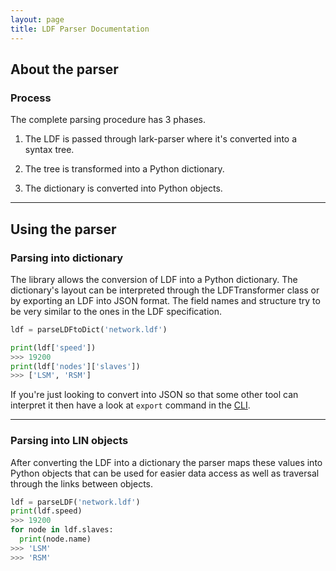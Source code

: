 ```yaml
---
layout: page
title: LDF Parser Documentation
---
```


## About the parser

### Process

The complete parsing procedure has 3 phases.

1. The LDF is passed through lark-parser where it's converted into a syntax tree.

2. The tree is transformed into a Python dictionary.

3. The dictionary is converted into Python objects.

---

## Using the parser

### Parsing into dictionary

The library allows the conversion of LDF into a Python dictionary.
The dictionary's layout can be interpreted through the LDFTransformer class or
by exporting an LDF into JSON format. The field names and structure try
to be very similar to the ones in the LDF specification.

```python
ldf = parseLDFtoDict('network.ldf')

print(ldf['speed'])
>>> 19200
print(ldf['nodes']['slaves'])
>>> ['LSM', 'RSM']
```

If you're just looking to convert into JSON so that some other tool can interpret
it then have a look at `export` command in the [CLI](cli.md).

---

### Parsing into LIN objects

After converting the LDF into a dictionary the parser maps these values
into Python objects that can be used for easier data access as well as traversal
through the links between objects.

```python
ldf = parseLDF('network.ldf')
print(ldf.speed)
>>> 19200
for node in ldf.slaves:
  print(node.name)
>>> 'LSM'
>>> 'RSM'
```
